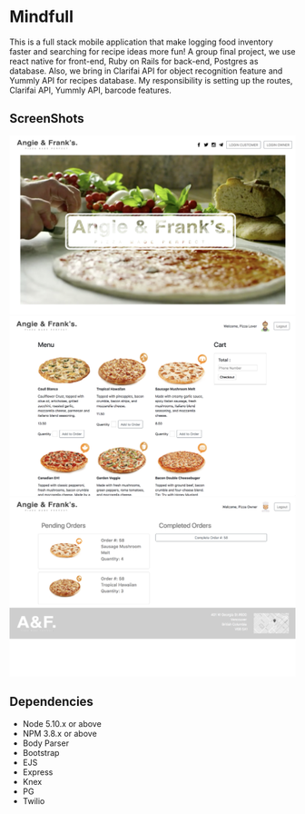 # Mindfull

This is a full stack mobile application that make logging food inventory faster and searching for recipe ideas more fun! A group final project, we use react native for front-end, Ruby on Rails for back-end, Postgres as database. Also, we bring in Clarifai API for object recognition feature and Yummly API for recipes database. My responsibility is setting up the routes, Clarifai API, Yummly API, barcode features.

## ScreenShots
!["Gif of index page"](https://github.com/linyh0207/Angie-Frank-s-Order-Pizza-Online/blob/master/docs/indexPage.png?raw=true)
!["Screenshots of customer order page"](https://github.com/linyh0207/Angie-Frank-s-Order-Pizza-Online/blob/master/docs/customerOrderPage.png?raw=true)
!["Screenshots of owner page"](https://github.com/linyh0207/Angie-Frank-s-Order-Pizza-Online/blob/master/docs/ownerPage.png?raw=true)


## Dependencies
- Node 5.10.x or above
- NPM 3.8.x or above
- Body Parser
- Bootstrap
- EJS
- Express
- Knex
- PG
- Twilio